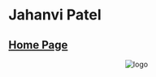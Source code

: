# Jahanvi Patel

## <a href = "https://jahanvi316.github.io/jahanvipatel/"> Home Page </a>


<div className="App">
  <header className="App-header">
    <div className = "splash fadeOut" >
      <link rel="icon" href="%PUBLIC_URL%/favicon.ico?" />
      <img src="/jahanvipatel/static/media/mainLogo.svg" className="App-logo" alt="logo"/>
    </div>
  </header> 
 </div>
